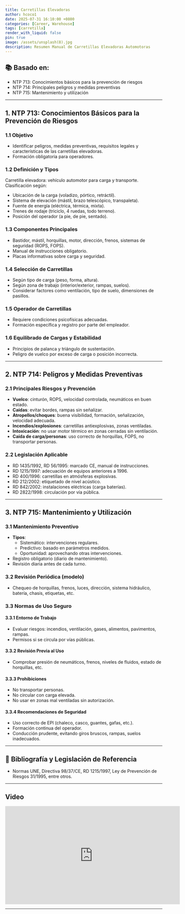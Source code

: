 ```yaml
---
title: Carretillas Elevadoras
author: hcoco1
date: 2025-07-31 16:10:00 +0800
categories: [Career, Warehouse]
tags: [carretilla]
render_with_liquid: false
pin: true
image: /assets/unsplash(8).jpg
description: Resumen Manual de Carretillas Elevadoras Automotoras
---
```


## 📚 Basado en:

- NTP 713: Conocimientos básicos para la prevención de riesgos
- NTP 714: Principales peligros y medidas preventivas
- NTP 715: Mantenimiento y utilización

---

## 1. NTP 713: Conocimientos Básicos para la Prevención de Riesgos

### 1.1 Objetivo

- Identificar peligros, medidas preventivas, requisitos legales y características de las carretillas elevadoras.
- Formación obligatoria para operadores.

### 1.2 Definición y Tipos

Carretilla elevadora: vehículo automotor para carga y transporte. Clasificación según:

- Ubicación de la carga (voladizo, pórtico, retráctil).
- Sistema de elevación (mástil, brazo telescópico, transpaleta).
- Fuente de energía (eléctrica, térmica, mixta).
- Trenes de rodaje (triciclo, 4 ruedas, todo terreno).
- Posición del operador (a pie, de pie, sentado).

### 1.3 Componentes Principales

- Bastidor, mástil, horquillas, motor, dirección, frenos, sistemas de seguridad (ROPS, FOPS).
- Manual de instrucciones obligatorio.
- Placas informativas sobre carga y seguridad.

### 1.4 Selección de Carretillas

- Según tipo de carga (peso, forma, altura).
- Según zona de trabajo (interior/exterior, rampas, suelos).
- Considerar factores como ventilación, tipo de suelo, dimensiones de pasillos.

### 1.5 Operador de Carretillas

- Requiere condiciones psicofísicas adecuadas.
- Formación específica y registro por parte del empleador.

### 1.6 Equilibrado de Cargas y Estabilidad

- Principios de palanca y triángulo de sustentación.
- Peligro de vuelco por exceso de carga o posición incorrecta.

---

## 2. NTP 714: Peligros y Medidas Preventivas

### 2.1 Principales Riesgos y Prevención

- **Vuelco**: cinturón, ROPS, velocidad controlada, neumáticos en buen estado.
- **Caídas**: evitar bordes, rampas sin señalizar.
- **Atropellos/choques**: buena visibilidad, formación, señalización, velocidad adecuada.
- **Incendios/explosiones**: carretillas antiexplosivas, zonas ventiladas.
- **Intoxicación**: no usar motor térmico en zonas cerradas sin ventilación.
- **Caída de carga/personas**: uso correcto de horquillas, FOPS, no transportar personas.

### 2.2 Legislación Aplicable

- RD 1435/1992, RD 56/1995: marcado CE, manual de instrucciones.
- RD 1215/1997: adecuación de equipos anteriores a 1996.
- RD 400/1996: carretillas en atmósferas explosivas.
- RD 212/2002: etiquetado de nivel acústico.
- RD 842/2002: instalaciones eléctricas (carga baterías).
- RD 2822/1998: circulación por vía pública.

---

## 3. NTP 715: Mantenimiento y Utilización

### 3.1 Mantenimiento Preventivo

- **Tipos**:
  - Sistemático: intervenciones regulares.
  - Predictivo: basado en parámetros medidos.
  - Oportunidad: aprovechando otras intervenciones.
- Registro obligatorio (diario de mantenimiento).
- Revisión diaria antes de cada turno.

### 3.2 Revisión Periódica (modelo)

- Chequeo de horquillas, frenos, luces, dirección, sistema hidráulico, batería, chasis, etiquetas, etc.

### 3.3 Normas de Uso Seguro

#### 3.3.1 Entorno de Trabajo

- Evaluar riesgos: incendios, ventilación, gases, alimentos, pavimentos, rampas.
- Permisos si se circula por vías públicas.

#### 3.3.2 Revisión Previa al Uso

- Comprobar presión de neumáticos, frenos, niveles de fluidos, estado de horquillas, etc.

#### 3.3.3 Prohibiciones

- No transportar personas.
- No circular con carga elevada.
- No usar en zonas mal ventiladas sin autorización.

#### 3.3.4 Recomendaciones de Seguridad

- Uso correcto de EPI (chaleco, casco, guantes, gafas, etc.).
- Formación continua del operador.
- Conducción prudente, evitando giros bruscos, rampas, suelos inadecuados.

---



## 📖 Bibliografía y Legislación de Referencia

- Normas UNE, Directiva 98/37/CE, RD 1215/1997, Ley de Prevención de Riesgos 31/1995, entre otros.

---


## Video

<iframe width="560" height="315" src="https://www.youtube.com/embed/uhe7Nv7RHgQ?si=s6REhTVVpiCv_hm6" title="YouTube video player" frameborder="0" allow="accelerometer; autoplay; clipboard-write; encrypted-media; gyroscope; picture-in-picture; web-share" referrerpolicy="strict-origin-when-cross-origin" allowfullscreen></iframe>



---